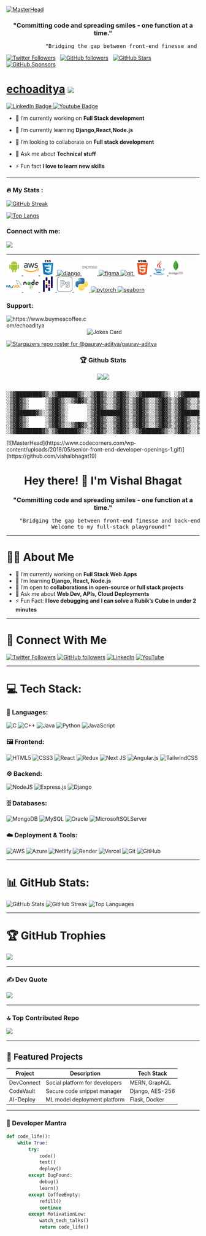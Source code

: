 
[![MasterHead](https://www.codecorners.com/wp-content/uploads/2018/05/senior-front-end-developer-openings-1.gif)](https://gaurav-aditya.github.io)
<h3 align="center">"Committing code and spreading smiles - one function at a time."</h3>

<pre>            "Bridging the gap between front-end finesse and back-end power. Welcome to my full-stack playground!"  </pre>

[![Twitter Followers](https://img.shields.io/twitter/follow/sudo_overflow?color=0E7FC0&logo=twitter&style=for-the-badge&label=Twitter)](https://twitter.com/adityagaurav01) &nbsp; [![GitHub followers](https://img.shields.io/github/followers/gaurav-aditya?logo=GitHub&style=for-the-badge)](https://github.com/gaurav-aditya) &nbsp; [![GitHub Stars](https://img.shields.io/github/stars/gaurav-aditya?logo=github&style=for-the-badge)](https://github.com/gaurav-aditya) &nbsp; [![GitHub Sponsors](https://img.shields.io/github/sponsors/gaurav-aditya?color=BF4B8A&logo=githubsponsors&style=for-the-badge&label=Sponsor%20on%20Github)](https://github.com/sponsors/gaurav-aditya)   <img src="https://komarev.com/ghpvc/?username=gaurav-aditya &style=flat-square&color=blue" alt=""/> 

<h1>
 <a href='https://linktr.ee/echoaditya'>echoaditya</a>
  <img src="https://media.giphy.com/media/hvRJCLFzcasrR4ia7z/giphy.gif" width="30px"/>
</h1>

<div id="badges">
  <a href=":https://www.linkedin.com/in/aditya-prakash-42263b218![image](https://user-images.githubusercontent.com/110540811/221432088-bb5de96a-b542-452b-a7ff-1de29af5f930.png)
">
    <img src="https://img.shields.io/badge/LinkedIn-blue?style=for-the-badge&logo=linkedin&logoColor=white" alt="LinkedIn Badge"/>
  </a>
  <a href="https://youtube.com/subhashpublicschool4922">
    <img src="https://img.shields.io/badge/YouTube-red?style=for-the-badge&logo=youtube&logoColor=white" alt="Youtube Badge"/>
  </a>
 
</div>

- 🔭 I’m currently working on **Full Stack development**

- 🌱 I’m currently learning **Django,React,Node.js**

- 👯 I’m looking to collaborate on **Full stack development**

- 💬 Ask me about **Technical stuff**

- ⚡ Fun fact **I love to learn new skills**

---

### :fire: My Stats :
<!-- https://github-readme-streak-stats.herokuapp.com/?user=gaurav-aditya -->
[![GitHub Streak](http://github-readme-streak-stats.herokuapp.com?user=gaurav-aditya&theme=dark&background=000000)](https://git.io/streak-stats)

<!-- [![Top Langs](https://github-readme-stats.vercel.app/api/top-langs/?username=gaurav-aditya)](https://github.com/gaurav-aditya/github-readme-stats) -->
[![Top Langs](https://github-readme-stats.vercel.app/api/top-langs/?username=gaurav-aditya&layout=compact&theme=vision-friendly-dark)](https://github.com/gaurav-aditya/github-readme-stats)
<h3 align="left">Connect with me:</h3>

![](https://komarev.com/ghpvc/?username=gaurav-aditya&color=green)


---

<p align="left"> <a href="https://developer.android.com" target="_blank" rel="noreferrer"> <img src="https://raw.githubusercontent.com/devicons/devicon/master/icons/android/android-original-wordmark.svg" alt="android" width="40" height="40"/> </a> <a href="https://aws.amazon.com" target="_blank" rel="noreferrer"> <img src="https://raw.githubusercontent.com/devicons/devicon/master/icons/amazonwebservices/amazonwebservices-original-wordmark.svg" alt="aws" width="40" height="40"/> </a> <a href="https://www.w3schools.com/css/" target="_blank" rel="noreferrer"> <img src="https://raw.githubusercontent.com/devicons/devicon/master/icons/css3/css3-original-wordmark.svg" alt="css3" width="40" height="40"/> </a> <a href="https://www.djangoproject.com/" target="_blank" rel="noreferrer"> <img src="https://cdn.worldvectorlogo.com/logos/django.svg" alt="django" width="40" height="40"/> </a> <a href="https://expressjs.com" target="_blank" rel="noreferrer"> <img src="https://raw.githubusercontent.com/devicons/devicon/master/icons/express/express-original-wordmark.svg" alt="express" width="40" height="40"/> </a> <a href="https://www.figma.com/" target="_blank" rel="noreferrer"> <img src="https://www.vectorlogo.zone/logos/figma/figma-icon.svg" alt="figma" width="40" height="40"/> </a> <a href="https://git-scm.com/" target="_blank" rel="noreferrer"> <img src="https://www.vectorlogo.zone/logos/git-scm/git-scm-icon.svg" alt="git" width="40" height="40"/> </a> <a href="https://www.w3.org/html/" target="_blank" rel="noreferrer"> <img src="https://raw.githubusercontent.com/devicons/devicon/master/icons/html5/html5-original-wordmark.svg" alt="html5" width="40" height="40"/> </a> <a href="https://www.java.com" target="_blank" rel="noreferrer"> <img src="https://raw.githubusercontent.com/devicons/devicon/master/icons/java/java-original.svg" alt="java" width="40" height="40"/> </a> <a href="https://www.mongodb.com/" target="_blank" rel="noreferrer"> <img src="https://raw.githubusercontent.com/devicons/devicon/master/icons/mongodb/mongodb-original-wordmark.svg" alt="mongodb" width="40" height="40"/> </a> <a href="https://www.mysql.com/" target="_blank" rel="noreferrer"> <img src="https://raw.githubusercontent.com/devicons/devicon/master/icons/mysql/mysql-original-wordmark.svg" alt="mysql" width="40" height="40"/> </a> <a href="https://nodejs.org" target="_blank" rel="noreferrer"> <img src="https://raw.githubusercontent.com/devicons/devicon/master/icons/nodejs/nodejs-original-wordmark.svg" alt="nodejs" width="40" height="40"/> </a> <a href="https://pandas.pydata.org/" target="_blank" rel="noreferrer"> <img src="https://raw.githubusercontent.com/devicons/devicon/2ae2a900d2f041da66e950e4d48052658d850630/icons/pandas/pandas-original.svg" alt="pandas" width="40" height="40"/> </a> <a href="https://www.photoshop.com/en" target="_blank" rel="noreferrer"> <img src="https://raw.githubusercontent.com/devicons/devicon/master/icons/photoshop/photoshop-line.svg" alt="photoshop" width="40" height="40"/> </a> <a href="https://www.python.org" target="_blank" rel="noreferrer"> <img src="https://raw.githubusercontent.com/devicons/devicon/master/icons/python/python-original.svg" alt="python" width="40" height="40"/> </a> <a href="https://pytorch.org/" target="_blank" rel="noreferrer"> <img src="https://www.vectorlogo.zone/logos/pytorch/pytorch-icon.svg" alt="pytorch" width="40" height="40"/> </a> <a href="https://seaborn.pydata.org/" target="_blank" rel="noreferrer"> <img src="https://seaborn.pydata.org/_images/logo-mark-lightbg.svg" alt="seaborn" width="40" height="40"/> </a> </p>

<h3 align="left">Support:</h3>
<p><a href="https://www.buymeacoffee.com/echoaditya"> <img align="left" src="https://cdn.buymeacoffee.com/buttons/v2/default-yellow.png" height="50" width="210" alt="https://www.buymeacoffee.com/echoaditya" /></a></p><br><br >


<img src="https://readme-jokes.vercel.app/api" alt="Jokes Card" />
<a href="https://86.48.2.177/developers/gaurav-aditya#country-badge">

[![Stargazers repo roster for @gaurav-aditya/gaurav-aditya](https://reporoster.com/stars/gaurav-aditya/gaurav-aditya)](https://github.com/gaurav-aditya/gaurav-aditya/stargazers)

<h3 align="center">🏆 Github Stats</h3>   
<div align="center">
<img align="center" src="https://github-readme-stats.vercel.app/api?&count_private=true&include_all_commits=true&username=gaurav-aditya&theme=tokyonight&hide_border=true&border_radius=50" height="160px" /><img src="https://streak-stats.demolab.com?user=gaurav-aditya&theme=tokyonight&hide_border=true&border_radius=50" height="160px" align="center" />
</div>
 <html>   
   <pre> 
░▒▓████████▓▒░▒▓██████▓▒░░▒▓█▓▒░░▒▓█▓▒░░▒▓██████▓▒░ ░▒▓██████▓▒░░▒▓███████▓▒░░▒▓█▓▒░▒▓████████▓▒░▒▓█▓▒░░▒▓█▓▒░░▒▓██████▓▒░  
░▒▓█▓▒░     ░▒▓█▓▒░░▒▓█▓▒░▒▓█▓▒░░▒▓█▓▒░▒▓█▓▒░░▒▓█▓▒░▒▓█▓▒░░▒▓█▓▒░▒▓█▓▒░░▒▓█▓▒░▒▓█▓▒░  ░▒▓█▓▒░   ░▒▓█▓▒░░▒▓█▓▒░▒▓█▓▒░░▒▓█▓▒░ 
░▒▓█▓▒░     ░▒▓█▓▒░      ░▒▓█▓▒░░▒▓█▓▒░▒▓█▓▒░░▒▓█▓▒░▒▓█▓▒░░▒▓█▓▒░▒▓█▓▒░░▒▓█▓▒░▒▓█▓▒░  ░▒▓█▓▒░   ░▒▓█▓▒░░▒▓█▓▒░▒▓█▓▒░░▒▓█▓▒░ 
░▒▓██████▓▒░░▒▓█▓▒░      ░▒▓████████▓▒░▒▓█▓▒░░▒▓█▓▒░▒▓████████▓▒░▒▓█▓▒░░▒▓█▓▒░▒▓█▓▒░  ░▒▓█▓▒░    ░▒▓██████▓▒░░▒▓████████▓▒░ 
░▒▓█▓▒░     ░▒▓█▓▒░      ░▒▓█▓▒░░▒▓█▓▒░▒▓█▓▒░░▒▓█▓▒░▒▓█▓▒░░▒▓█▓▒░▒▓█▓▒░░▒▓█▓▒░▒▓█▓▒░  ░▒▓█▓▒░      ░▒▓█▓▒░   ░▒▓█▓▒░░▒▓█▓▒░ 
░▒▓█▓▒░     ░▒▓█▓▒░░▒▓█▓▒░▒▓█▓▒░░▒▓█▓▒░▒▓█▓▒░░▒▓█▓▒░▒▓█▓▒░░▒▓█▓▒░▒▓█▓▒░░▒▓█▓▒░▒▓█▓▒░  ░▒▓█▓▒░      ░▒▓█▓▒░   ░▒▓█▓▒░░▒▓█▓▒░ 
░▒▓████████▓▒░▒▓██████▓▒░░▒▓█▓▒░░▒▓█▓▒░░▒▓██████▓▒░░▒▓█▓▒░░▒▓█▓▒░▒▓███████▓▒░░▒▓█▓▒░  ░▒▓█▓▒░      ░▒▓█▓▒░   ░▒▓█▓▒░░▒▓█▓▒░ 
</pre>
</html>
[![MasterHead](https://www.codecorners.com/wp-content/uploads/2018/05/senior-front-end-developer-openings-1.gif)](https://github.com/vishalbhagat19)

<h1 align="center">Hey there! 👋 I'm Vishal Bhagat</h1>
<h3 align="center">"Committing code and spreading smiles - one function at a time."</h3>

<pre align="center">
    "Bridging the gap between front-end finesse and back-end power. 
     Welcome to my full-stack playground!"
</pre>

---

# 🙋‍♂️ About Me

- 🔭 I’m currently working on **Full Stack Web Apps**
- 🌱 I’m learning **Django, React, Node.js**
- 👯 I’m open to **collaborations in open-source or full stack projects**
- 💬 Ask me about **Web Dev, APIs, Cloud Deployments**
- ⚡ Fun Fact: **I love debugging and I can solve a Rubik’s Cube in under 2 minutes**

---

# 📱 Connect With Me

[![Twitter Followers](https://img.shields.io/twitter/follow/sudo_overflow?color=0E7FC0&logo=twitter&style=for-the-badge&label=Twitter)](https://twitter.com/adityagaurav01) 
[![GitHub followers](https://img.shields.io/github/followers/vishalbhagat19?logo=GitHub&style=for-the-badge)](https://github.com/vishalbhagat19)
[![LinkedIn](https://img.shields.io/badge/LinkedIn-blue?style=for-the-badge&logo=linkedin&logoColor=white)](https://www.linkedin.com/in/aditya-prakash-42263b218)
[![YouTube](https://img.shields.io/badge/YouTube-red?style=for-the-badge&logo=youtube&logoColor=white)](https://youtube.com/subhashpublicschool4922)

---

# 💻 Tech Stack:

### 🧠 Languages:
![C](https://img.shields.io/badge/c-%2300599C.svg?style=for-the-badge&logo=c&logoColor=white)
![C++](https://img.shields.io/badge/c++-%2300599C.svg?style=for-the-badge&logo=c%2B%2B&logoColor=white)
![Java](https://img.shields.io/badge/java-%23ED8B00.svg?style=for-the-badge&logo=openjdk&logoColor=white)
![Python](https://img.shields.io/badge/python-3670A0?style=for-the-badge&logo=python&logoColor=ffdd54)
![JavaScript](https://img.shields.io/badge/javascript-%23323330.svg?style=for-the-badge&logo=javascript&logoColor=%23F7DF1E)

### 🖼️ Frontend:
![HTML5](https://img.shields.io/badge/html5-%23E34F26.svg?style=for-the-badge&logo=html5&logoColor=white)
![CSS3](https://img.shields.io/badge/css3-%231572B6.svg?style=for-the-badge&logo=css3&logoColor=white)
![React](https://img.shields.io/badge/react-%2320232a.svg?style=for-the-badge&logo=react&logoColor=%2361DAFB)
![Redux](https://img.shields.io/badge/redux-%23593d88.svg?style=for-the-badge&logo=redux&logoColor=white)
![Next JS](https://img.shields.io/badge/Next-black?style=for-the-badge&logo=next.js&logoColor=white)
![Angular.js](https://img.shields.io/badge/angular.js-%23E23237.svg?style=for-the-badge&logo=angularjs&logoColor=white)
![TailwindCSS](https://img.shields.io/badge/tailwindcss-%2338B2AC.svg?style=for-the-badge&logo=tailwind-css&logoColor=white)

### ⚙️ Backend:
![NodeJS](https://img.shields.io/badge/node.js-6DA55F?style=for-the-badge&logo=node.js&logoColor=white)
![Express.js](https://img.shields.io/badge/express.js-%23404d59.svg?style=for-the-badge&logo=express&logoColor=%2361DAFB)
![Django](https://img.shields.io/badge/django-%23092E20.svg?style=for-the-badge&logo=django&logoColor=white)

### 🗄️ Databases:
![MongoDB](https://img.shields.io/badge/MongoDB-%234ea94b.svg?style=for-the-badge&logo=mongodb&logoColor=white)
![MySQL](https://img.shields.io/badge/mysql-4479A1.svg?style=for-the-badge&logo=mysql&logoColor=white)
![Oracle](https://img.shields.io/badge/Oracle-F80000?style=for-the-badge&logo=oracle&logoColor=white)
![MicrosoftSQLServer](https://img.shields.io/badge/Microsoft%20SQL%20Server-CC2927?style=for-the-badge&logo=microsoft%20sql%20server&logoColor=white)

### ☁️ Deployment & Tools:
![AWS](https://img.shields.io/badge/AWS-%23FF9900.svg?style=for-the-badge&logo=amazon-aws&logoColor=white)
![Azure](https://img.shields.io/badge/azure-%230072C6.svg?style=for-the-badge&logo=microsoftazure&logoColor=white)
![Netlify](https://img.shields.io/badge/netlify-%23000000.svg?style=for-the-badge&logo=netlify&logoColor=#00C7B7)
![Render](https://img.shields.io/badge/Render-%46E3B7.svg?style=for-the-badge&logo=render&logoColor=white)
![Vercel](https://img.shields.io/badge/vercel-%23000000.svg?style=for-the-badge&logo=vercel&logoColor=white)
![Git](https://img.shields.io/badge/git-%23F05033.svg?style=for-the-badge&logo=git&logoColor=white)
![GitHub](https://img.shields.io/badge/github-%23121011.svg?style=for-the-badge&logo=github&logoColor=white)

---

# 📊 GitHub Stats:

![GitHub Stats](https://github-readme-stats.vercel.app/api?username=vishalbhagat19&theme=tokyonight&hide_border=false)
![GitHub Streak](http://github-readme-streak-stats.herokuapp.com?user=vishalbhagat19&theme=tokyonight&hide_border=false)
![Top Languages](https://github-readme-stats.vercel.app/api/top-langs/?username=vishalbhagat19&layout=compact&theme=tokyonight&hide_border=false)

---

# 🏆 GitHub Trophies
![](https://github-profile-trophy.vercel.app/?username=vishalbhagat19&theme=radical&no-frame=false&no-bg=true&margin-w=4)

---

### ✍️ Dev Quote
![](https://quotes-github-readme.vercel.app/api?type=horizontal&theme=radical)

---

### 🔝 Top Contributed Repo
![](https://github-contributor-stats.vercel.app/api?username=vishalbhagat19&limit=5&theme=dark&combine_all_yearly_contributions=true)

---

## 🚀 Featured Projects

| Project        | Description                         | Tech Stack            |
| -------------- | ----------------------------------- | --------------------- |
| DevConnect     | Social platform for developers      | MERN, GraphQL         |
| CodeVault      | Secure code snippet manager         | Django, AES-256       |
| AI-Deploy      | ML model deployment platform        | Flask, Docker         |

---

### 🧠 Developer Mantra
```python
def code_life():
    while True:
        try:
            code()
            test()
            deploy()
        except BugFound:
            debug()
            learn()
        except CoffeeEmpty:
            refill()
            continue
        except MotivationLow:
            watch_tech_talks()
            return code_life()
